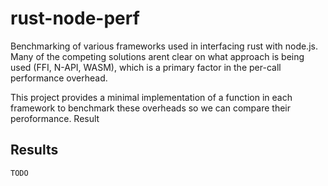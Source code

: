 # rust-node-perf  
Benchmarking of various frameworks used in interfacing rust with node.js. Many of the competing solutions arent clear on what approach is being used (FFI, N-API, WASM), which is a primary factor in the per-call performance overhead.

This project provides a minimal implementation of a function in each framework to benchmark these overheads so we can compare their peroformance. Result

## Results
`TODO`

